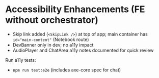 # Accessibility Enhancements (FE without orchestrator)

- Skip link added (`<SkipLink />`) at top of app; main container has `id="main-content"` (Notebook route)
- DevBanner only in dev; no a11y impact
- AudioPlayer and ChatArea a11y notes documented for quick review

Run a11y tests:
- `npm run test:e2e` (includes axe-core spec for chat)
